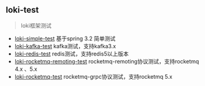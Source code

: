 ## loki-test

> loki框架测试

- [loki-simple-test](loki-simple-test)
  基于spring 3.2 简单测试
- [loki-kafka-test](loki-kafka-test)
  kafka测试，支持kafka3.x
- [loki-redis-test](loki-redis-test)
  redis测试，支持redis5以上版本
- [loki-rocketmq-remoting-test](loki-rocketmq-remoting-test)
  rocketmq-remoting协议测试，支持rocketmq 4.x 、5.x
- [loki-rocketmq-test](loki-rocketmq-test)
  rocketmq-grpc协议测试，支持rocketmq 5.x 
